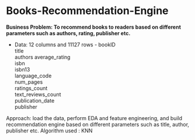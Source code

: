 # Books-Recommendation-Engine
**Business Problem: To recommend books to readers based on different parameters such as authors, rating, publisher etc.**
* Data: 12 columns and 11127 rows - 
    bookID	
    title	
    authors	
    average_rating	
    isbn	
    isbn13	
    language_code	  
    num_pages	
    ratings_count	
    text_reviews_count	
    publication_date	
    publisher

Approach: load the data, perform EDA and feature engineering, and build recommendation engine based on different parameters such as title, author, publisher etc.
Algorithm used : KNN
